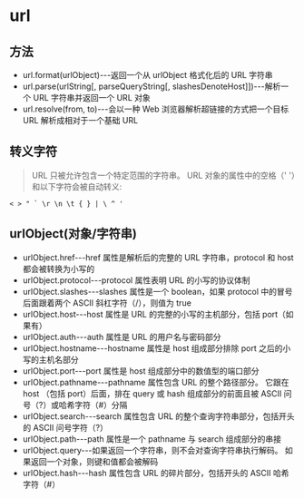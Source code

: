 # url

## 方法
- url.format(urlObject)---返回一个从 urlObject 格式化后的 URL 字符串
- url.parse(urlString[, parseQueryString[, slashesDenoteHost]])---解析一个 URL 字符串并返回一个 URL 对象
- url.resolve(from, to)---会以一种 Web 浏览器解析超链接的方式把一个目标 URL 解析成相对于一个基础 URL

## 转义字符
> URL 只被允许包含一个特定范围的字符串。 URL 对象的属性中的空格（' '）和以下字符会被自动转义:
```
< > " ` \r \n \t { } | \ ^ '
```

## urlObject(对象/字符串)
- urlObject.href---href 属性是解析后的完整的 URL 字符串，protocol 和 host 都会被转换为小写的
- urlObject.protocol---protocol 属性表明 URL 的小写的协议体制
- urlObject.slashes---slashes 属性是一个 boolean，如果 protocol 中的冒号后面跟着两个 ASCII 斜杠字符（/），则值为 true
- urlObject.host---host 属性是 URL 的完整的小写的主机部分，包括 port（如果有）
- urlObject.auth---auth 属性是 URL 的用户名与密码部分
- urlObject.hostname---hostname 属性是 host 组成部分排除 port 之后的小写的主机名部分
- urlObject.port---port 属性是 host 组成部分中的数值型的端口部分
- urlObject.pathname---pathname 属性包含 URL 的整个路径部分。 它跟在 host （包括 port）后面，排在 query 或 hash 组成部分的前面且被 ASCII 问号（?）或哈希字符（#）分隔
- urlObject.search---search 属性包含 URL 的整个查询字符串部分，包括开头的 ASCII 问号字符（?）
- urlObject.path---path 属性是一个 pathname 与 search 组成部分的串接
- urlObject.query---如果返回一个字符串，则不会对查询字符串执行解码。 如果返回一个对象，则键和值都会被解码
- urlObject.hash---hash 属性包含 URL 的碎片部分，包括开头的 ASCII 哈希字符（#）
